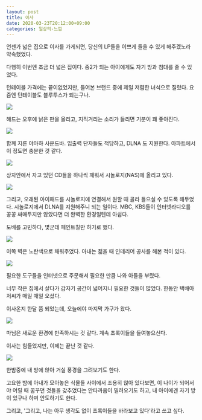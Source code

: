 ```yaml
---
layout: post
title: 이사
date: 2020-03-23T20:12:00+09:00
categories: 일상의-느낌
---
```


언젠가 넓은 집으로 이사를 가게되면, 당신의 LP들을 이쁘게 들을 수 있게 해주겠노라 약속했었다.

다행히 이번엔 조금 더 넓은 집이다. 중2가 되는 아이에게도 자기 방과 침대를 줄 수 있었다.

턴테이블 가격에는 끝이없었지만, 들어본 브랜드 중에 제일 저렴한 녀석으로 질렀다. 요즘엔 턴테이블도 블루투스가 되는구나.

![ ](/assets/media/20200323_IMG_4918.jpg)

해드는 오후에 낡은 판을 올리고, 지직거리는 소리가 들리면 기분이 꽤 좋아진다.


![ ](/assets/media/20200323_IMG_4921.jpg)

함께 지른 야마하 사운드바. 입출력 단자들도 적당하고, DLNA 도 지원한다. 아파트에서 이 정도면 충분한 것 같다.

![ ](/assets/media/20200323_IMG_4917.jpg)

상자안에서 자고 있던 CD들을 하나씩 깨워서 시놀로지(NAS)에 올리고 있다.

![ ](/assets/media/20200323_IMG_4919.jpg)

그리고, 오래된 아이패드를 시놀로지에 연결해서 원할 때 골라 들으실 수 있도록 해두었다. 시놀로지에서 DLNA를 지원해주니 되는 일이다. MBC, KBS들이 인터넷라디오를 꽁꽁 싸매두지만 않았다면 더 완벽한 환경일텐데 아쉽다.

도배를 고민하다, 몇군데 페인트칠만 하기로 했다.

![ ](/assets/media/20200323_IMG_4792.jpg)

이쪽 벽은 노란색으로 채워주었다. 아내는 젊을 때 인테리어 공사를 해본 적이 있다.

![ ](/assets/media/20200323_IMG_4804.jpg)

필요한 도구들을 인터넷으로 주문해서 필요한 만큼 나와 아들을 부렸다.

너무 작은 집에서 살다가 갑자기 공간이 넓어지니 필요한 것들이 많았다. 한동안 택배아저씨가 매일 매일 오셨다.

이사온지 한달 쯤 되었는데, 오늘에야 마지막 가구가 왔다.

![ ](/assets/media/20200323_744577623195648_n.jpg)

마님은 새로운 환경에 만족하시는 것 같다. 계속 초록이들을 들여놓으신다.

이사는 힘들었지만, 이제는 끝난 것 같다.

![ ](/assets/media/20200323_65579776_n.jpg)

한밤중에 내 방에 앉아 거실 풍경을 그려보기도 한다.

고요한 밤에 아내가 모아놓은 식물들 사이에서 조용히 앉아 있다보면, 이 나이가 되어서야 어릴 때 꿈꾸던 것들을 갖추었다는 안타까움이 밀려오기도 하고, 내 아이에겐 자기 방이 있구나 하며 안도하기도 한다.

그리고, '그리고, 나는 아무 생각도 없이 초록이들을 바라보고 있다'라고 쓰고 싶다.

